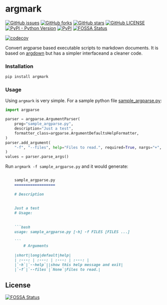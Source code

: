 # argmark

[![GitHub issues](https://img.shields.io/github/issues/devanshkv/argmark?style=flat-square)](https://github.com/devanshkv/argmark/issues)
[![GitHub forks](https://img.shields.io/github/forks/devanshkv/argmark?style=flat-square)](https://github.com/devanshkv/argmark/forks)
[![GitHub stars](https://img.shields.io/github/stars/devanshkv/argmark?style=flat-square)](https://github.com/devanshkv/argmark/stars)
[![GitHub LICENSE](https://img.shields.io/github/license/devanshkv/argmark?style=flat-square)](https://github.com/devanshkv/argmark/LICENSE)
[![PyPI - Python Version](https://img.shields.io/pypi/pyversions/argmark?style=flat-square)](https://pypi.org/project/argmark)
[![PyPI](https://img.shields.io/pypi/v/argmark?style=flat-square)](https://pypi.org/project/argmark)
[![FOSSA Status](https://app.fossa.com/api/projects/git%2Bgithub.com%2Fdevanshkv%2Fargmark.svg?type=shield)](https://app.fossa.com/projects/git%2Bgithub.com%2Fdevanshkv%2Fargmark?ref=badge_shield)

[![codecov](https://codecov.io/gh/devanshkv/argmark/branch/master/graph/badge.svg?style=flat-square)](https://codecov.io/gh/devanshkv/argmark)
  

Convert argparse based executable scripts to markdown documents. It is based on [argdown](https://github.com/9999years/argdown) but has a simpler interfaceand a cleaner code.
### Installation
```bash
pip install argmark
```

### Usage
Using `argmark` is very simple. For a sample python file [sample_argparse.py](tests/sample_argparse.py):

```python
import argparse

parser = argparse.ArgumentParser(
    prog="sample_argparse.py",
    description="Just a test",
    formatter_class=argparse.ArgumentDefaultsHelpFormatter,
)
parser.add_argument(
    "-f", "--files", help="Files to read.", required=True, nargs="+",
)
values = parser.parse_args()
```

Run `argmark -f sample_argparse.py` and it would generate:
```markdown

    sample_argparse.py
    ==================
    
    # Description
    
    
    Just a test
    # Usage:
    
    
    ```bash
    usage: sample_argparse.py [-h] -f FILES [FILES ...]
    
    ```
        # Arguments
    
    |short|long|default|help|
    | :---: | :---: | :---: | :---: |
    |`-h`|`--help`||show this help message and exit|
    |`-f`|`--files`|`None`|Files to read.|

```



## License
[![FOSSA Status](https://app.fossa.com/api/projects/git%2Bgithub.com%2Fdevanshkv%2Fargmark.svg?type=large)](https://app.fossa.com/projects/git%2Bgithub.com%2Fdevanshkv%2Fargmark?ref=badge_large)